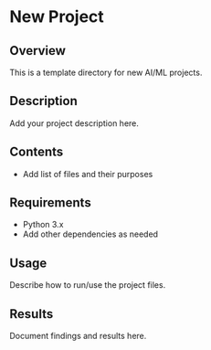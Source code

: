 # New Project

## Overview
This is a template directory for new AI/ML projects.

## Description
Add your project description here.

## Contents
- Add list of files and their purposes

## Requirements
- Python 3.x
- Add other dependencies as needed

## Usage
Describe how to run/use the project files.

## Results
Document findings and results here.

